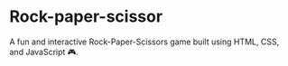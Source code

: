 # Rock-paper-scissor
A fun and interactive Rock-Paper-Scissors game built using HTML, CSS, and JavaScript 🎮.
